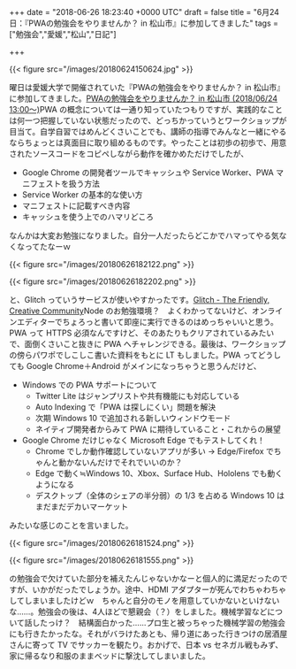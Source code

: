 
+++
date = "2018-06-26 18:23:40 +0000 UTC"
draft = false
title = "6月24日：『PWAの勉強会をやりませんか？ in 松山市』に参加してきました"
tags = ["勉強会","愛媛","松山","日記"]

+++


{{< figure src="/images/20180624150624.jpg"  >}}

曜日は愛媛大学で開催されていた『PWAの勉強会をやりませんか？ in 松山市』に参加してきました。[PWAの勉強会をやりませんか？ in 松山市 (2018/06/24 13:00〜)](https://connpass.com/event/88717/)PWA の概念については一通り知っていたつもりですが、実践的なことは何一つ把握していない状態だったので、どっちかっていうとワークショップが目当て。自学自習ではめんどくさいことでも、講師の指導でみんなと一緒にやるならちょっとは真面目に取り組めるものです。やったことは初歩の初歩で、用意されたソースコードをコピペしながら動作を確かめただけでしたが、

<ul>
<li>Google Chrome の開発者ツールでキャッシュや Service Worker、PWA マニフェストを扱う方法</li>
<li>Service Worker の基本的な使い方</li>
<li>マニフェストに記載すべき内容</li>
<li>キャッシュを使う上でのハマリどころ</li>
</ul>なんかは大変お勉強になりました。自分一人だったらどこかでハマってやる気なくなってたなーｗ

{{< figure src="/images/20180626182122.png"  >}}

{{< figure src="/images/20180626182202.png"  >}}

と、Glitch っていうサービスが使いやすかったです。[Glitch - The Friendly, Creative Community](https://glitch.com/)Node のお勉強環境？　よくわかってないけど、オンラインエディターでちょろっと書いて即座に実行できるのはめっちゃいいと思う。PWA って HTTPS 必須なんですけど、そのあたりもクリアされているみたいで、面倒くさいこと抜きに PWA へチャレンジできる。最後は、ワークショップの傍らパワポでしこしこ書いた資料をもとに LT もしました。PWA ってどうしても Google Chrome＋Android がメインになっちゃうと思うんだけど、

<ul>
<li>Windows での PWA サポートについて
<ul>
<li>Twitter Lite はジャンプリストや共有機能にも対応している</li>
<li>Auto Indexing で「PWA は探しにくい」問題を解決</li>
<li>次期 Windows 10 で追加される新しいウィンドウモード</li>
<li>ネイティブ開発者からみて PWA に期待していること・これからの展望</li>
</ul></li>
<li>Google Chrome だけじゃなく Microsoft Edge でもテストしてくれ！
<ul>
<li>Chrome でしか動作確認していないアプリが多い → Edge/Firefox でちゃんと動かないんだけでそれでいいのか？</li>
<li>Edge で動く≒Windows 10、Xbox、Surface Hub、Hololens でも動くようになる</li>
<li>デスクトップ（全体のシェアの半分弱）の 1/3 を占める Windows 10 はまだまだデカいマーケット</li>
</ul></li>
</ul>みたいな感じのことを言いました。

{{< figure src="/images/20180626181524.png"  >}}

{{< figure src="/images/20180626181555.png"  >}}

の勉強会で欠けていた部分を補えたんじゃないかなーと個人的に満足だったのですが、いかがだったでしょうか。途中、HDMI アダプターが死んでわちゃわちゃしてしまいましたけどｗ　ちゃんと自分のモノを用意していかないといけないな……。勉強会の後は、4人ほどで懇親会（？）をしました。機械学習などについて話したっけ？　結構面白かった……プロ生と被っちゃった機械学習の勉強会にも行きたかったな。それがバラけたあとも、帰り道にあった行きつけの居酒屋さんに寄って TV でサッカーを観たり。おかげで、日本 vs セネガル戦もみず、家に帰るなり和服のままベッドに撃沈してしまいました。


